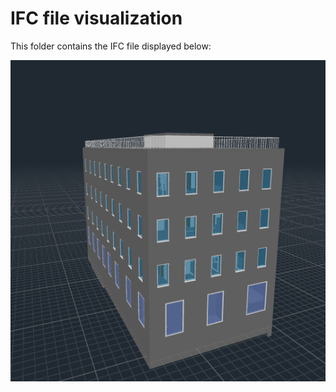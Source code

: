 # IFC file visualization

This folder contains the IFC file displayed below:

![Barcelona IFC visualization](./ifc_visualization.png)
